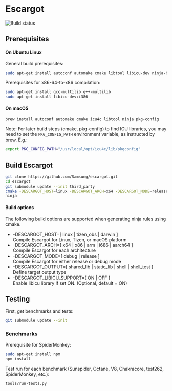 # Escargot

![Build status](http://13.209.201.68:8080/job/escargot-pr/job/master/badge/icon)

## Prerequisites

#### On Ubuntu Linux

General build prerequisites:
```sh
sudo apt-get install autoconf automake cmake libtool libicu-dev ninja-build
```

Prerequisites for x86-64-to-x86 compilation:
```sh
sudo apt-get install gcc-multilib g++-multilib
sudo apt-get install libicu-dev:i386
```

#### On macOS

```sh
brew install autoconf automake cmake icu4c libtool ninja pkg-config
```

Note: For later build steps (cmake, pkg-config) to find ICU libraries, you may
need to set the `PKG_CONFIG_PATH` environment variable, as instructed by brew.
E.g.:

```sh
export PKG_CONFIG_PATH="/usr/local/opt/icu4c/lib/pkgconfig"
```

## Build Escargot

```sh
git clone https://github.com/Samsung/escargot.git
cd escargot
git submodule update --init third_party
cmake -DESCARGOT_HOST=linux -DESCARGOT_ARCH=x64 -DESCARGOT_MODE=release -DESCARGOT_OUTPUT=shell -GNinja
ninja
```

#### Build options

The following build options are supported when generating ninja rules using cmake.

* -DESCARGOT_HOST=[ linux | tizen_obs | darwin ]<br>
  Compile Escargot for Linux, Tizen, or macOS platform
* -DESCARGOT_ARCH=[ x64 | x86 | arm | i686 | aarch64 ]<br>
  Compile Escargot for each architecture
* -DESCARGOT_MODE=[ debug | release ]<br>
  Compile Escargot for either release or debug mode
* -DESCARGOT_OUTPUT=[ shared_lib | static_lib | shell | shell_test ]<br>
  Define target output type
* -DESCARGOT_LIBICU_SUPPORT=[ ON | OFF ]<br>
  Enable libicu library if set ON. (Optional, default = ON)

## Testing

First, get benchmarks and tests:
```sh
git submodule update --init
```

### Benchmarks

Prerequisite for SpiderMonkey:
```sh
sudo apt-get install npm
npm install
```

Test run for each benchmark (Sunspider, Octane, V8, Chakracore, test262,
SpiderMonkey, etc.):
```sh
tools/run-tests.py
```
